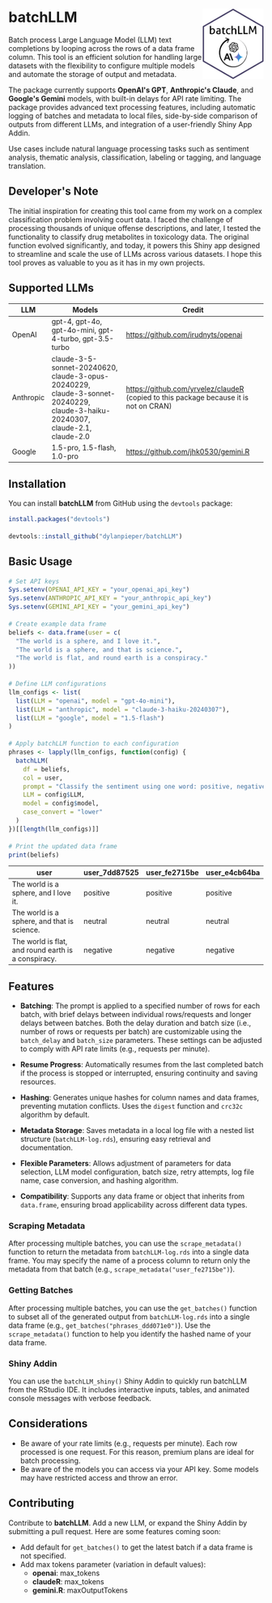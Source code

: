 # batchLLM <img src="inst/batchLLM_hexLogo.png" width="120" align="right"/>

Batch process Large Language Model (LLM) text completions by looping across the rows of a data frame column. This tool is an efficient solution for handling large datasets with the flexibility to configure multiple models and automate the storage of output and metadata.

The package currently supports **OpenAI's GPT**, **Anthropic's Claude**, and **Google's Gemini** models, with built-in delays for API rate limiting. The package provides advanced text processing features, including automatic logging of batches and metadata to local files, side-by-side comparison of outputs from different LLMs, and integration of a user-friendly Shiny App Addin.

Use cases include natural language processing tasks such as sentiment analysis, thematic analysis, classification, labeling or tagging, and language translation.

## Developer's Note

The initial inspiration for creating this tool came from my work on a complex classification problem involving court data. I faced the challenge of processing thousands of unique offense descriptions, and later, I tested the functionality to classify drug metabolites in toxicology data. The original function evolved significantly, and today, it powers this Shiny app designed to streamline and scale the use of LLMs across various datasets. I hope this tool proves as valuable to you as it has in my own projects.

## Supported LLMs

| LLM       | Models                                                                                                                        | Credit                                                                                  |
|------------------------|------------------------|------------------------|
| OpenAI    | gpt-4, gpt-4o, gpt-4o-mini, gpt-4-turbo, gpt-3.5-turbo                                                                        | <https://github.com/irudnyts/openai>                                                    |
| Anthropic | claude-3-5-sonnet-20240620, claude-3-opus-20240229, claude-3-sonnet-20240229, claude-3-haiku-20240307, claude-2.1, claude-2.0 | <https://github.com/yrvelez/claudeR> (copied to this package because it is not on CRAN) |
| Google    | 1.5-pro, 1.5-flash, 1.0-pro                                                                                                   | <https://github.com/jhk0530/gemini.R>                                                   |

## Installation

You can install **batchLLM** from GitHub using the `devtools` package:

``` r
install.packages("devtools")

devtools::install_github("dylanpieper/batchLLM")
```

## Basic Usage

``` r
# Set API keys
Sys.setenv(OPENAI_API_KEY = "your_openai_api_key")
Sys.setenv(ANTHROPIC_API_KEY = "your_anthropic_api_key")
Sys.setenv(GEMINI_API_KEY = "your_gemini_api_key")

# Create example data frame
beliefs <- data.frame(user = c(
  "The world is a sphere, and I love it.",
  "The world is a sphere, and that is science.",
  "The world is flat, and round earth is a conspiracy."
))

# Define LLM configurations
llm_configs <- list(
  list(LLM = "openai", model = "gpt-4o-mini"),
  list(LLM = "anthropic", model = "claude-3-haiku-20240307"),
  list(LLM = "google", model = "1.5-flash")
)

# Apply batchLLM function to each configuration
phrases <- lapply(llm_configs, function(config) {
  batchLLM(
    df = beliefs,
    col = user,
    prompt = "Classify the sentiment using one word: positive, negative, or neutral",
    LLM = config$LLM,
    model = config$model,
    case_convert = "lower"
  )
})[[length(llm_configs)]]

# Print the updated data frame
print(beliefs)
```

| user                                                | user_7dd87525 | user_fe2715be | user_e4cb64ba |
|-------------------|------------------|------------------|------------------|
| The world is a sphere, and I love it.               | positive      | positive      | positive      |
| The world is a sphere, and that is science.         | neutral       | neutral       | neutral       |
| The world is flat, and round earth is a conspiracy. | negative      | negative      | negative      |

## **Features**

-   **Batching**: The prompt is applied to a specified number of rows for each batch, with brief delays between individual rows/requests and longer delays between batches. Both the delay duration and batch size (i.e., number of rows or requests per batch) are customizable using the `batch_delay` and `batch_size` parameters. These settings can be adjusted to comply with API rate limits (e.g., requests per minute).

-   **Resume Progress**: Automatically resumes from the last completed batch if the process is stopped or interrupted, ensuring continuity and saving resources.

-   **Hashing**: Generates unique hashes for column names and data frames, preventing mutation conflicts. Uses the `digest` function and `crc32c` algorithm by default.

-   **Metadata Storage**: Saves metadata in a local log file with a nested list structure (`batchLLM-log.rds`), ensuring easy retrieval and documentation.

-   **Flexible Parameters**: Allows adjustment of parameters for data selection, LLM model configuration, batch size, retry attempts, log file name, case conversion, and hashing algorithm.

-   **Compatibility**: Supports any data frame or object that inherits from `data.frame`, ensuring broad applicability across different data types.

### Scraping Metadata

After processing multiple batches, you can use the `scrape_metadata()` function to return the metadata from `batchLLM-log.rds` into a single data frame. You may specify the name of a process column to return only the metadata from that batch (e.g., `scrape_metadata("user_fe2715be")`).

### Getting Batches

After processing multiple batches, you can use the `get_batches()` function to subset all of the generated output from `batchLLM-log.rds` into a single data frame (e.g., `get_batches("phrases_ddd071e0")`). Use the `scrape_metadata()` function to help you identify the hashed name of your data frame.

### Shiny Addin

You can use the `batchLLM_shiny()` Shiny Addin to quickly run batchLLM from the RStudio IDE. It includes interactive inputs, tables, and animated console messages with verbose feedback.

## Considerations

-   Be aware of your rate limits (e.g., requests per minute). Each row processed is one request. For this reason, premium plans are ideal for batch processing.
-   Be aware of the models you can access via your API key. Some models may have restricted access and throw an error.

## Contributing

Contribute to **batchLLM**. Add a new LLM, or expand the Shiny Addin by submitting a pull request. Here are some features coming soon:

-   Add default for `get_batches()` to get the latest batch if a data frame is not specified.
-   Add max tokens parameter (variation in default values):
    -   **openai**: max_tokens
    -   **claudeR**: max_tokens
    -   **gemini.R**: maxOutputTokens
